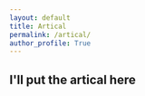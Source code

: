 ```yaml
---
layout: default
title: Artical
permalink: /artical/
author_profile: True
---
```


## I'll put the artical here
